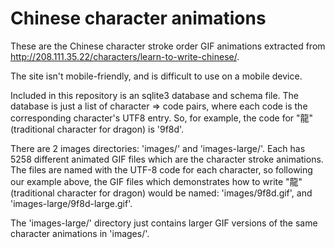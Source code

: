 # Chinese character animations

These are the Chinese character stroke order GIF animations extracted from http://208.111.35.22/characters/learn-to-write-chinese/.

The site isn't mobile-friendly, and is difficult to use on a mobile device.

Included in this repository is an sqlite3 database and schema file. The database is just a list of character => code pairs, where each code is the corresponding character's UTF8 entry. So, for example, the code for "龍" (traditional character for dragon) is '9f8d'.

There are 2 images directories: 'images/' and 'images-large/'. Each has 5258 different animated GIF files which are the character stroke animations. The files are named with the UTF-8 code for each character, so following our example above, the GIF files which demonstrates how to write "龍" (traditional character for dragon) would be named: 'images/9f8d.gif', and 'images-large/9f8d-large.gif'.

The 'images-large/' directory just contains larger GIF versions of the same character animations in 'images/'.

